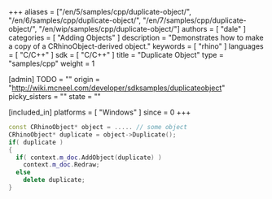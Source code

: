 +++
aliases = ["/en/5/samples/cpp/duplicate-object/", "/en/6/samples/cpp/duplicate-object/", "/en/7/samples/cpp/duplicate-object/", "/en/wip/samples/cpp/duplicate-object/"]
authors = [ "dale" ]
categories = [ "Adding Objects" ]
description = "Demonstrates how to make a copy of a CRhinoObject-derived object."
keywords = [ "rhino" ]
languages = [ "C/C++" ]
sdk = [ "C/C++" ]
title = "Duplicate Object"
type = "samples/cpp"
weight = 1

[admin]
TODO = ""
origin = "http://wiki.mcneel.com/developer/sdksamples/duplicateobject"
picky_sisters = ""
state = ""

[included_in]
platforms = [ "Windows" ]
since = 0
+++

```cpp
const CRhinoObject* object = ..... // some object
CRhinoObject* duplicate = object->Duplicate();
if( duplicate )
{
  if( context.m_doc.AddObject(duplicate) )
    context.m_doc.Redraw;
  else
    delete duplicate;
}
```
